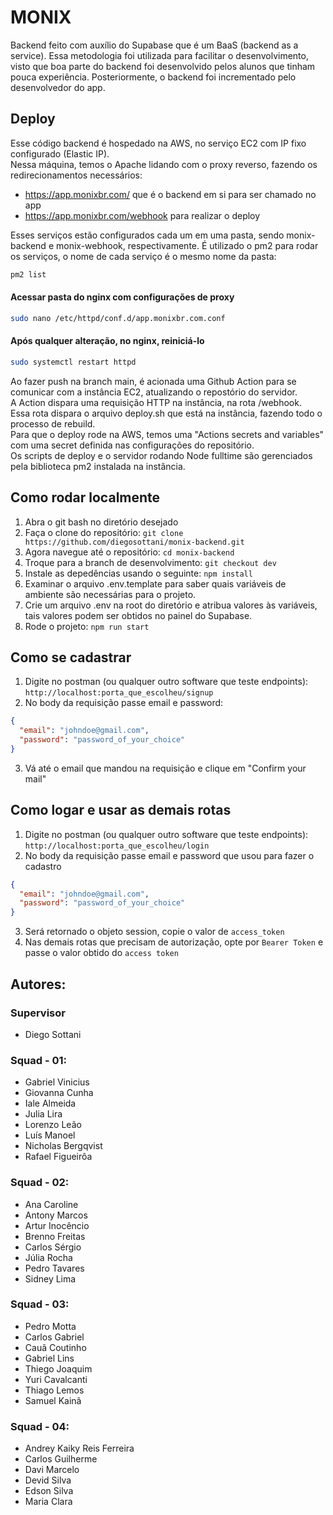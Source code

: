 # MONIX

Backend feito com auxílio do Supabase que é um BaaS (backend as a service).
Essa metodologia foi utilizada para facilitar o desenvolvimento, visto que boa parte do backend foi desenvolvido pelos alunos que tinham pouca experiência. Posteriormente, o backend foi incrementado pelo desenvolvedor do app.

## Deploy

Esse código backend é hospedado na AWS, no serviço EC2 com IP fixo configurado (Elastic IP).  
Nessa máquina, temos o Apache lidando com o proxy reverso, fazendo os redirecionamentos necessários:

- https://app.monixbr.com/ que é o backend em si para ser chamado no app
- https://app.monixbr.com/webhook para realizar o deploy

Esses serviços estão configurados cada um em uma pasta, sendo monix-backend e monix-webhook, respectivamente.
É utilizado o pm2 para rodar os serviços, o nome de cada serviço é o mesmo nome da pasta:

```bash
pm2 list
```

#### Acessar pasta do nginx com configurações de proxy

```bash
sudo nano /etc/httpd/conf.d/app.monixbr.com.conf
```

#### Após qualquer alteração, no nginx, reiniciá-lo

```bash
sudo systemctl restart httpd
```

Ao fazer push na branch main, é acionada uma Github Action para se comunicar com a instância EC2, atualizando o repostório do servidor.  
A Action dispara uma requisição HTTP na instância, na rota /webhook.  
Essa rota dispara o arquivo deploy.sh que está na instância, fazendo todo o processo de rebuild.  
Para que o deploy rode na AWS, temos uma "Actions secrets and variables" com uma secret definida nas configurações do repositório.  
Os scripts de deploy e o servidor rodando Node fulltime são gerenciados pela biblioteca pm2 instalada na instância.

## Como rodar localmente

1. Abra o git bash no diretório desejado
2. Faça o clone do repositório: `git clone https://github.com/diegosottani/monix-backend.git`
3. Agora navegue até o repositório: `cd monix-backend`
4. Troque para a branch de desenvolvimento: `git checkout dev`
5. Instale as depedências usando o seguinte: `npm install`
6. Examinar o arquivo .env.template para saber quais variáveis de ambiente são necessárias para o projeto.
7. Crie um arquivo .env na root do diretório e atribua valores às variáveis, tais valores podem ser obtidos no painel do Supabase.
8. Rode o projeto: `npm run start`

## Como se cadastrar

1. Digite no postman (ou qualquer outro software que teste endpoints): `http://localhost:porta_que_escolheu/signup`
2. No body da requisição passe email e password:

```json
{
  "email": "johndoe@gmail.com",
  "password": "password_of_your_choice"
}
```

3. Vá até o email que mandou na requisição e clique em "Confirm your mail"

## Como logar e usar as demais rotas

1. Digite no postman (ou qualquer outro software que teste endpoints): `http://localhost:porta_que_escolheu/login`
2. No body da requisição passe email e password que usou para fazer o cadastro

```json
{
  "email": "johndoe@gmail.com",
  "password": "password_of_your_choice"
}
```

3. Será retornado o objeto session, copie o valor de `access_token`
4. Nas demais rotas que precisam de autorização, opte por `Bearer Token` e passe o valor obtido do `access token`

## Autores:

### Supervisor

- Diego Sottani

### Squad - 01:

- Gabriel Vinicius
- Giovanna Cunha
- Iale Almeida
- Julia Lira
- Lorenzo Leão
- Luís Manoel
- Nicholas Bergqvist
- Rafael Figueirôa

### Squad - 02:

- Ana Caroline
- Antony Marcos
- Artur Inocêncio
- Brenno Freitas
- Carlos Sérgio
- Júlia Rocha
- Pedro Tavares
- Sidney Lima

### Squad - 03:

- Pedro Motta
- Carlos Gabriel
- Cauã Coutinho
- Gabriel Lins
- Thiego Joaquim
- Yuri Cavalcanti
- Thiago Lemos
- Samuel Kainã

### Squad - 04:

- Andrey Kaiky Reis Ferreira
- Carlos Guilherme
- Davi Marcelo
- Devid Silva
- Edson Silva
- Maria Clara
